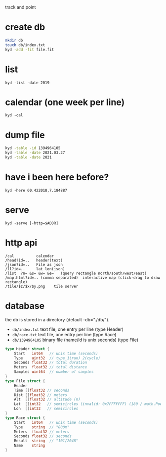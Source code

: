 track and point

# create db
```sh
mkdir db
touch db/index.txt
kyd -add -fit file.fit
```

# list
`kyd -list -date 2019`

# calendar (one week per line)
`kyd -cal`

# dump file
```sh
kyd -table -id 1394964105
kyd -table -date 2021.03.27
kyd -table -date 2021
```

# have i been here before?
`kyd -here 60.422018,7.184887`

# serve
`kyd -serve [-http=$ADDR]`

# http api
```
/cal          calendar
/head?id=..   header(text)
/json?id=..   File as json
/ll?id=..     lat lon(json)
/list  ?n= &s= &w= &e=   (query rectangle north/south/west/east)
/map.html?id=.. (comma separated)  interactive map (click-drag to draw rectangle)
/tile/$z/$x/$y.png    tile server
```

# database
the db is stored in a directory (default -db="./db/").
- `db/index.txt` text file, one entry per line (type Header)
- `db/race.txt` text file, one entry per line (type Race)
- `db/1394964105` binary file (name/id is unix seconds) (type File)

```go
type Header struct {
	Start   int64   // unix time (seconds)
	Type    uint32  // type 1(run) 2(cycle)
	Seconds float32 // total duration
	Meters  float32 // total distance
	Samples uint64  // number of samples
}
type File struct {
	Header
	Time []float32 // seconds
	Dist []float32 // meters
	Alt  []float32 // altitude (m)
	Lat  []int32   // semicircles (invalid: 0x7FFFFFFF) (180 / math.Pow(2, 31))
	Lon  []int32   // semicircles
}
type Race struct {
	Start   int64   // unix time (seconds)
	Type    string  // "800m"
	Meters  float32 // meters
	Seconds float32 // seconds
	Result  string  // "101/2048"
	Name    string
}
